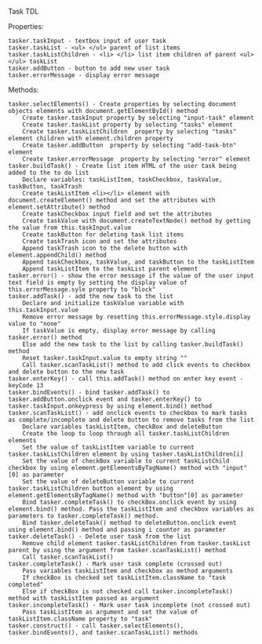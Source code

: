 Task TDL

Properties:

	tasker.taskInput - textbox input of user task 
	tasker.taskList - <ul> </ul> parent of list items
	tasker.taskListChildren - <li> </li> list item children of parent <ul> </ul> taskList
	tasker.addButton - button to add new user task
	tasker.errorMessage - display error message

Methods:

	tasker.selectElements() - Create properties by selecting document objects elements with document.getElementById() method 
		Create tasker.taskInput property by selecting "input-task" element 
		Create tasker.taskList property by selecting "tasks" element
		Create tasker.taskListChildren  property by selecting "tasks" element children with element.children property
		Create tasker.addButton  property by selecting "add-task-btn" element
		Create tasker.errorMessage  property by selecting "error" element
	tasker.buildTask() - Create list item HTML of the user task being added to the to do list
		Declare variables: taskListItem, taskCheckbox, taskValue, taskButton, taskTrash
		Create taskListItem <li></li> element with document.createElement() method and set the attributes with element.setAttribute() method
		Create taskCheckbox input field and set the attributes
		Create taskValue with document.createTextNode() method by getting the value from this.taskInput.value
		Create taskButton for deleting task list items
		Create taskTrash icon and set the attributes
		Append taskTrash icon to the delete button with element.appendChild() method
		Append taskCheckbox, taskValue, and taskButton to the taskListItem
		Append taskListItem to the taskList parent element
	tasker.error() - show the error message if the value of the user input text field is empty by setting the display value of this.errorMessage.syle property to "block"
	tasker.addTask() - add the new task to the list
		Declare and initialize taskValue variable with this.taskInput.value
		Remove error message by resetting this.errorMessage.style.display value to "none"
		If taskValue is empty, display error message by calling tasker.error() method
		Else add the new task to the list by calling tasker.buildTask() method
		Reset tasker.taskInput.value to empty string ""
		Call tasker.scanTaskList() method to add click events to checkbox and delete button to the new task
	tasker.enterKey() - call this.addTask() method on enter key event - keyCode 13
	tasker.bindEvents() - bind tasker.addTask() to tasker.addButton.onclick event and tasker.enterKey() to  tasker.taskInput.onkeypress by using element.bind() method
	tasker.scanTaskList() - add onclick events to checkbox to mark tasks as complete/incomplete and delete button to remove tasks from the list
		Declare variables taskListItem, checkBox and deleteButton
		Create the loop to loop through all tasker.taskListChildren elements
		Set the value of taskListItem variable to current tasker.taskListChildren element by using tasker.taskListChildren[i]
		Set the value of checkBox variable to current taskListChild checkbox by using element.getElementsByTagName() method with "input"[0] as parameter
		Set the value of deleteButton variable to current tasker.taskListChildren button element by using element.getElementsByTagName() method with "button"[0] as parameter
		Bind tasker.completeTask() to checkBox.onclick event by using element.bind() method. Pass the taskListItem and checkbox variables as parameters to tasker.completeTask() method.
		Bind tasker.deleteTask() method to deleteButton.onclick event using element.bind() method and passing i counter as parameter
	tasker.deleteTask() - Delete user task from the list
		Remove child element tasker.taskListChildren from tasker.taskList parent by using the argument from tasker.scanTaskList() method
		Call tasker.scanTaskList()
	tasker.completeTask() - Mark user task complete (crossed out)
		Pass variables taskListItem and checkbox as method arguments
		If checkBox is checked set taskListItem.className to "task completed"
		Else if checkBox is not checked call tasker.incompleteTask() method with taskListItem passed as argument
	tasker.incompleteTask() - Mark user task incomplete (not crossed out)
		Pass taskListItem as argument and set the value of taskListItem.className property to "task"
	tasker.construct() - call tasker.selectElements(), tasker.bindEvents(), and tasker.scanTaskList() methods
